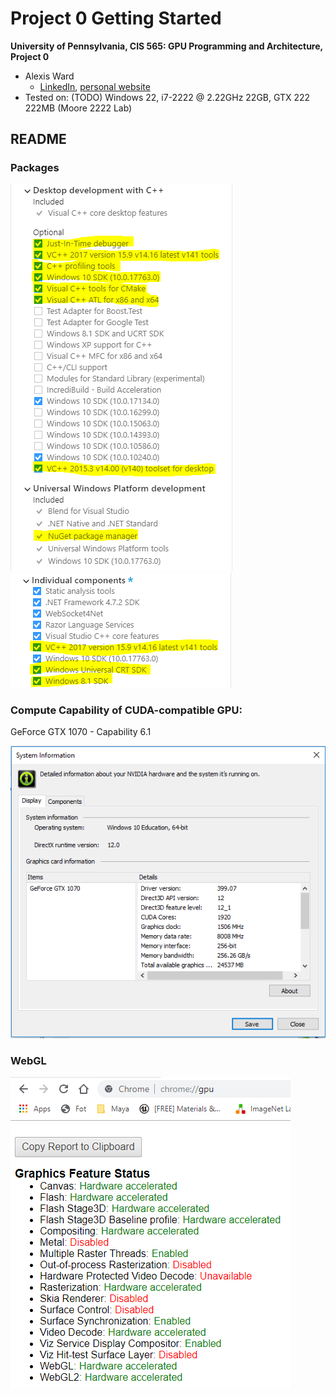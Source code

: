 Project 0 Getting Started
====================

**University of Pennsylvania, CIS 565: GPU Programming and Architecture, Project 0**

* Alexis Ward
  * [LinkedIn](https://www.linkedin.com/in/alexis-ward47/), [personal website](https://www.alexis-ward.tech/)
* Tested on: (TODO) Windows 22, i7-2222 @ 2.22GHz 22GB, GTX 222 222MB (Moore 2222 Lab)

## README

### Packages
![](images/visual1a.png) ![](images/visual2.png)

### Compute Capability of CUDA-compatible GPU:
GeForce GTX 1070 - Capability 6.1

![](images/cuda-compatible.PNG)

### WebGL
![](images/webGL.png)

